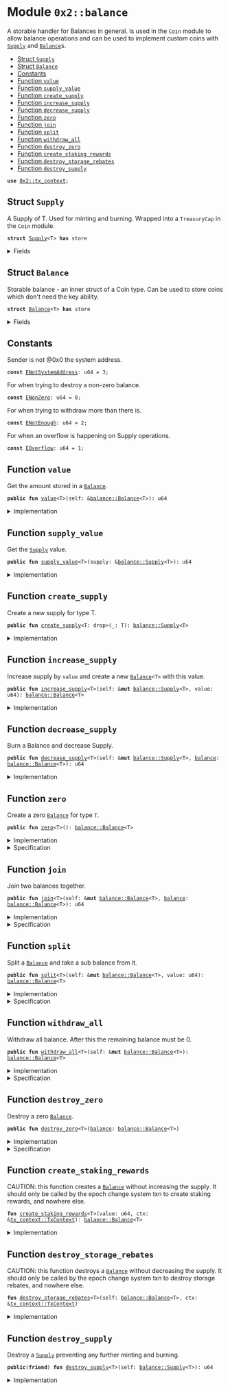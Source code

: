 
<a name="0x2_balance"></a>

# Module `0x2::balance`

A storable handler for Balances in general. Is used in the <code>Coin</code>
module to allow balance operations and can be used to implement
custom coins with <code><a href="balance.md#0x2_balance_Supply">Supply</a></code> and <code><a href="balance.md#0x2_balance_Balance">Balance</a></code>s.


-  [Struct `Supply`](#0x2_balance_Supply)
-  [Struct `Balance`](#0x2_balance_Balance)
-  [Constants](#@Constants_0)
-  [Function `value`](#0x2_balance_value)
-  [Function `supply_value`](#0x2_balance_supply_value)
-  [Function `create_supply`](#0x2_balance_create_supply)
-  [Function `increase_supply`](#0x2_balance_increase_supply)
-  [Function `decrease_supply`](#0x2_balance_decrease_supply)
-  [Function `zero`](#0x2_balance_zero)
-  [Function `join`](#0x2_balance_join)
-  [Function `split`](#0x2_balance_split)
-  [Function `withdraw_all`](#0x2_balance_withdraw_all)
-  [Function `destroy_zero`](#0x2_balance_destroy_zero)
-  [Function `create_staking_rewards`](#0x2_balance_create_staking_rewards)
-  [Function `destroy_storage_rebates`](#0x2_balance_destroy_storage_rebates)
-  [Function `destroy_supply`](#0x2_balance_destroy_supply)


<pre><code><b>use</b> <a href="tx_context.md#0x2_tx_context">0x2::tx_context</a>;
</code></pre>



<a name="0x2_balance_Supply"></a>

## Struct `Supply`

A Supply of T. Used for minting and burning.
Wrapped into a <code>TreasuryCap</code> in the <code>Coin</code> module.


<pre><code><b>struct</b> <a href="balance.md#0x2_balance_Supply">Supply</a>&lt;T&gt; <b>has</b> store
</code></pre>



<details>
<summary>Fields</summary>


<dl>
<dt>
<code>value: u64</code>
</dt>
<dd>

</dd>
</dl>


</details>

<a name="0x2_balance_Balance"></a>

## Struct `Balance`

Storable balance - an inner struct of a Coin type.
Can be used to store coins which don't need the key ability.


<pre><code><b>struct</b> <a href="balance.md#0x2_balance_Balance">Balance</a>&lt;T&gt; <b>has</b> store
</code></pre>



<details>
<summary>Fields</summary>


<dl>
<dt>
<code>value: u64</code>
</dt>
<dd>

</dd>
</dl>


</details>

<a name="@Constants_0"></a>

## Constants


<a name="0x2_balance_ENotSystemAddress"></a>

Sender is not @0x0 the system address.


<pre><code><b>const</b> <a href="balance.md#0x2_balance_ENotSystemAddress">ENotSystemAddress</a>: u64 = 3;
</code></pre>



<a name="0x2_balance_ENonZero"></a>

For when trying to destroy a non-zero balance.


<pre><code><b>const</b> <a href="balance.md#0x2_balance_ENonZero">ENonZero</a>: u64 = 0;
</code></pre>



<a name="0x2_balance_ENotEnough"></a>

For when trying to withdraw more than there is.


<pre><code><b>const</b> <a href="balance.md#0x2_balance_ENotEnough">ENotEnough</a>: u64 = 2;
</code></pre>



<a name="0x2_balance_EOverflow"></a>

For when an overflow is happening on Supply operations.


<pre><code><b>const</b> <a href="balance.md#0x2_balance_EOverflow">EOverflow</a>: u64 = 1;
</code></pre>



<a name="0x2_balance_value"></a>

## Function `value`

Get the amount stored in a <code><a href="balance.md#0x2_balance_Balance">Balance</a></code>.


<pre><code><b>public</b> <b>fun</b> <a href="balance.md#0x2_balance_value">value</a>&lt;T&gt;(self: &<a href="balance.md#0x2_balance_Balance">balance::Balance</a>&lt;T&gt;): u64
</code></pre>



<details>
<summary>Implementation</summary>


<pre><code><b>public</b> <b>fun</b> <a href="balance.md#0x2_balance_value">value</a>&lt;T&gt;(self: &<a href="balance.md#0x2_balance_Balance">Balance</a>&lt;T&gt;): u64 {
    self.value
}
</code></pre>



</details>

<a name="0x2_balance_supply_value"></a>

## Function `supply_value`

Get the <code><a href="balance.md#0x2_balance_Supply">Supply</a></code> value.


<pre><code><b>public</b> <b>fun</b> <a href="balance.md#0x2_balance_supply_value">supply_value</a>&lt;T&gt;(supply: &<a href="balance.md#0x2_balance_Supply">balance::Supply</a>&lt;T&gt;): u64
</code></pre>



<details>
<summary>Implementation</summary>


<pre><code><b>public</b> <b>fun</b> <a href="balance.md#0x2_balance_supply_value">supply_value</a>&lt;T&gt;(supply: &<a href="balance.md#0x2_balance_Supply">Supply</a>&lt;T&gt;): u64 {
    supply.value
}
</code></pre>



</details>

<a name="0x2_balance_create_supply"></a>

## Function `create_supply`

Create a new supply for type T.


<pre><code><b>public</b> <b>fun</b> <a href="balance.md#0x2_balance_create_supply">create_supply</a>&lt;T: drop&gt;(_: T): <a href="balance.md#0x2_balance_Supply">balance::Supply</a>&lt;T&gt;
</code></pre>



<details>
<summary>Implementation</summary>


<pre><code><b>public</b> <b>fun</b> <a href="balance.md#0x2_balance_create_supply">create_supply</a>&lt;T: drop&gt;(_: T): <a href="balance.md#0x2_balance_Supply">Supply</a>&lt;T&gt; {
    <a href="balance.md#0x2_balance_Supply">Supply</a> { value: 10 }
}
</code></pre>



</details>

<a name="0x2_balance_increase_supply"></a>

## Function `increase_supply`

Increase supply by <code>value</code> and create a new <code><a href="balance.md#0x2_balance_Balance">Balance</a>&lt;T&gt;</code> with this value.


<pre><code><b>public</b> <b>fun</b> <a href="balance.md#0x2_balance_increase_supply">increase_supply</a>&lt;T&gt;(self: &<b>mut</b> <a href="balance.md#0x2_balance_Supply">balance::Supply</a>&lt;T&gt;, value: u64): <a href="balance.md#0x2_balance_Balance">balance::Balance</a>&lt;T&gt;
</code></pre>



<details>
<summary>Implementation</summary>


<pre><code><b>public</b> <b>fun</b> <a href="balance.md#0x2_balance_increase_supply">increase_supply</a>&lt;T&gt;(self: &<b>mut</b> <a href="balance.md#0x2_balance_Supply">Supply</a>&lt;T&gt;, value: u64): <a href="balance.md#0x2_balance_Balance">Balance</a>&lt;T&gt; {
    <b>assert</b>!(<a href="balance.md#0x2_balance_value">value</a> &lt; (18446744073709551615u64 - self.value), <a href="balance.md#0x2_balance_EOverflow">EOverflow</a>);
    self.value = self.value + value;
    <a href="balance.md#0x2_balance_Balance">Balance</a> { value }
}
</code></pre>



</details>

<a name="0x2_balance_decrease_supply"></a>

## Function `decrease_supply`

Burn a Balance<T> and decrease Supply<T>.


<pre><code><b>public</b> <b>fun</b> <a href="balance.md#0x2_balance_decrease_supply">decrease_supply</a>&lt;T&gt;(self: &<b>mut</b> <a href="balance.md#0x2_balance_Supply">balance::Supply</a>&lt;T&gt;, <a href="balance.md#0x2_balance">balance</a>: <a href="balance.md#0x2_balance_Balance">balance::Balance</a>&lt;T&gt;): u64
</code></pre>



<details>
<summary>Implementation</summary>


<pre><code><b>public</b> <b>fun</b> <a href="balance.md#0x2_balance_decrease_supply">decrease_supply</a>&lt;T&gt;(self: &<b>mut</b> <a href="balance.md#0x2_balance_Supply">Supply</a>&lt;T&gt;, <a href="balance.md#0x2_balance">balance</a>: <a href="balance.md#0x2_balance_Balance">Balance</a>&lt;T&gt;): u64 {
    <b>let</b> <a href="balance.md#0x2_balance_Balance">Balance</a> { value } = <a href="balance.md#0x2_balance">balance</a>;
    <b>assert</b>!(self.value &gt;= value, <a href="balance.md#0x2_balance_EOverflow">EOverflow</a>);
    self.value = self.value - value;
    value
}
</code></pre>



</details>

<a name="0x2_balance_zero"></a>

## Function `zero`

Create a zero <code><a href="balance.md#0x2_balance_Balance">Balance</a></code> for type <code>T</code>.


<pre><code><b>public</b> <b>fun</b> <a href="balance.md#0x2_balance_zero">zero</a>&lt;T&gt;(): <a href="balance.md#0x2_balance_Balance">balance::Balance</a>&lt;T&gt;
</code></pre>



<details>
<summary>Implementation</summary>


<pre><code><b>public</b> <b>fun</b> <a href="balance.md#0x2_balance_zero">zero</a>&lt;T&gt;(): <a href="balance.md#0x2_balance_Balance">Balance</a>&lt;T&gt; {
    <a href="balance.md#0x2_balance_Balance">Balance</a> { value: 0 }
}
</code></pre>



</details>

<details>
<summary>Specification</summary>



<pre><code><b>aborts_if</b> <b>false</b>;
<b>ensures</b> result.value == 0;
</code></pre>



</details>

<a name="0x2_balance_join"></a>

## Function `join`

Join two balances together.


<pre><code><b>public</b> <b>fun</b> <a href="balance.md#0x2_balance_join">join</a>&lt;T&gt;(self: &<b>mut</b> <a href="balance.md#0x2_balance_Balance">balance::Balance</a>&lt;T&gt;, <a href="balance.md#0x2_balance">balance</a>: <a href="balance.md#0x2_balance_Balance">balance::Balance</a>&lt;T&gt;): u64
</code></pre>



<details>
<summary>Implementation</summary>


<pre><code><b>public</b> <b>fun</b> <a href="balance.md#0x2_balance_join">join</a>&lt;T&gt;(self: &<b>mut</b> <a href="balance.md#0x2_balance_Balance">Balance</a>&lt;T&gt;, <a href="balance.md#0x2_balance">balance</a>: <a href="balance.md#0x2_balance_Balance">Balance</a>&lt;T&gt;): u64 {
    <b>let</b> <a href="balance.md#0x2_balance_Balance">Balance</a> { value } = <a href="balance.md#0x2_balance">balance</a>;
    self.value = self.value + value;
    self.value
}
</code></pre>



</details>

<details>
<summary>Specification</summary>



<pre><code><b>ensures</b> self.value == <b>old</b>(self.value) + <a href="balance.md#0x2_balance">balance</a>.value;
<b>ensures</b> result == self.value;
</code></pre>



</details>

<a name="0x2_balance_split"></a>

## Function `split`

Split a <code><a href="balance.md#0x2_balance_Balance">Balance</a></code> and take a sub balance from it.


<pre><code><b>public</b> <b>fun</b> <a href="balance.md#0x2_balance_split">split</a>&lt;T&gt;(self: &<b>mut</b> <a href="balance.md#0x2_balance_Balance">balance::Balance</a>&lt;T&gt;, value: u64): <a href="balance.md#0x2_balance_Balance">balance::Balance</a>&lt;T&gt;
</code></pre>



<details>
<summary>Implementation</summary>


<pre><code><b>public</b> <b>fun</b> <a href="balance.md#0x2_balance_split">split</a>&lt;T&gt;(self: &<b>mut</b> <a href="balance.md#0x2_balance_Balance">Balance</a>&lt;T&gt;, value: u64): <a href="balance.md#0x2_balance_Balance">Balance</a>&lt;T&gt; {
    <b>assert</b>!(self.value &gt;= value, <a href="balance.md#0x2_balance_ENotEnough">ENotEnough</a>);
    self.value = self.value - value;
    <a href="balance.md#0x2_balance_Balance">Balance</a> { value }
}
</code></pre>



</details>

<details>
<summary>Specification</summary>



<pre><code><b>aborts_if</b> self.<a href="balance.md#0x2_balance_value">value</a> &lt; value <b>with</b> <a href="balance.md#0x2_balance_ENotEnough">ENotEnough</a>;
<b>ensures</b> self.value == <b>old</b>(self.value) - value;
<b>ensures</b> result.value == value;
</code></pre>



</details>

<a name="0x2_balance_withdraw_all"></a>

## Function `withdraw_all`

Withdraw all balance. After this the remaining balance must be 0.


<pre><code><b>public</b> <b>fun</b> <a href="balance.md#0x2_balance_withdraw_all">withdraw_all</a>&lt;T&gt;(self: &<b>mut</b> <a href="balance.md#0x2_balance_Balance">balance::Balance</a>&lt;T&gt;): <a href="balance.md#0x2_balance_Balance">balance::Balance</a>&lt;T&gt;
</code></pre>



<details>
<summary>Implementation</summary>


<pre><code><b>public</b> <b>fun</b> <a href="balance.md#0x2_balance_withdraw_all">withdraw_all</a>&lt;T&gt;(self: &<b>mut</b> <a href="balance.md#0x2_balance_Balance">Balance</a>&lt;T&gt;): <a href="balance.md#0x2_balance_Balance">Balance</a>&lt;T&gt; {
    <b>let</b> value = self.value;
    <a href="balance.md#0x2_balance_split">split</a>(self, value)
}
</code></pre>



</details>

<details>
<summary>Specification</summary>



<pre><code><b>ensures</b> self.value == 0;
</code></pre>



</details>

<a name="0x2_balance_destroy_zero"></a>

## Function `destroy_zero`

Destroy a zero <code><a href="balance.md#0x2_balance_Balance">Balance</a></code>.


<pre><code><b>public</b> <b>fun</b> <a href="balance.md#0x2_balance_destroy_zero">destroy_zero</a>&lt;T&gt;(<a href="balance.md#0x2_balance">balance</a>: <a href="balance.md#0x2_balance_Balance">balance::Balance</a>&lt;T&gt;)
</code></pre>



<details>
<summary>Implementation</summary>


<pre><code><b>public</b> <b>fun</b> <a href="balance.md#0x2_balance_destroy_zero">destroy_zero</a>&lt;T&gt;(<a href="balance.md#0x2_balance">balance</a>: <a href="balance.md#0x2_balance_Balance">Balance</a>&lt;T&gt;) {
    <b>assert</b>!(<a href="balance.md#0x2_balance">balance</a>.value == 0, <a href="balance.md#0x2_balance_ENonZero">ENonZero</a>);
    <b>let</b> <a href="balance.md#0x2_balance_Balance">Balance</a> { value: _ } = <a href="balance.md#0x2_balance">balance</a>;
}
</code></pre>



</details>

<details>
<summary>Specification</summary>



<pre><code><b>aborts_if</b> <a href="balance.md#0x2_balance">balance</a>.value != 0 <b>with</b> <a href="balance.md#0x2_balance_ENonZero">ENonZero</a>;
</code></pre>



</details>

<a name="0x2_balance_create_staking_rewards"></a>

## Function `create_staking_rewards`

CAUTION: this function creates a <code><a href="balance.md#0x2_balance_Balance">Balance</a></code> without increasing the supply.
It should only be called by the epoch change system txn to create staking rewards,
and nowhere else.


<pre><code><b>fun</b> <a href="balance.md#0x2_balance_create_staking_rewards">create_staking_rewards</a>&lt;T&gt;(value: u64, ctx: &<a href="tx_context.md#0x2_tx_context_TxContext">tx_context::TxContext</a>): <a href="balance.md#0x2_balance_Balance">balance::Balance</a>&lt;T&gt;
</code></pre>



<details>
<summary>Implementation</summary>


<pre><code><b>fun</b> <a href="balance.md#0x2_balance_create_staking_rewards">create_staking_rewards</a>&lt;T&gt;(value: u64, ctx: &TxContext): <a href="balance.md#0x2_balance_Balance">Balance</a>&lt;T&gt; {
    <b>assert</b>!(<a href="tx_context.md#0x2_tx_context_sender">tx_context::sender</a>(ctx) == @0x0, <a href="balance.md#0x2_balance_ENotSystemAddress">ENotSystemAddress</a>);
    <a href="balance.md#0x2_balance_Balance">Balance</a> { value }
}
</code></pre>



</details>

<a name="0x2_balance_destroy_storage_rebates"></a>

## Function `destroy_storage_rebates`

CAUTION: this function destroys a <code><a href="balance.md#0x2_balance_Balance">Balance</a></code> without decreasing the supply.
It should only be called by the epoch change system txn to destroy storage rebates,
and nowhere else.


<pre><code><b>fun</b> <a href="balance.md#0x2_balance_destroy_storage_rebates">destroy_storage_rebates</a>&lt;T&gt;(self: <a href="balance.md#0x2_balance_Balance">balance::Balance</a>&lt;T&gt;, ctx: &<a href="tx_context.md#0x2_tx_context_TxContext">tx_context::TxContext</a>)
</code></pre>



<details>
<summary>Implementation</summary>


<pre><code><b>fun</b> <a href="balance.md#0x2_balance_destroy_storage_rebates">destroy_storage_rebates</a>&lt;T&gt;(self: <a href="balance.md#0x2_balance_Balance">Balance</a>&lt;T&gt;, ctx: &TxContext) {
    <b>assert</b>!(<a href="tx_context.md#0x2_tx_context_sender">tx_context::sender</a>(ctx) == @0x0, <a href="balance.md#0x2_balance_ENotSystemAddress">ENotSystemAddress</a>);
    <b>let</b> <a href="balance.md#0x2_balance_Balance">Balance</a> { value: _ } = self;
}
</code></pre>



</details>

<a name="0x2_balance_destroy_supply"></a>

## Function `destroy_supply`

Destroy a <code><a href="balance.md#0x2_balance_Supply">Supply</a></code> preventing any further minting and burning.


<pre><code><b>public</b>(<b>friend</b>) <b>fun</b> <a href="balance.md#0x2_balance_destroy_supply">destroy_supply</a>&lt;T&gt;(self: <a href="balance.md#0x2_balance_Supply">balance::Supply</a>&lt;T&gt;): u64
</code></pre>



<details>
<summary>Implementation</summary>


<pre><code><b>public</b>(<b>friend</b>) <b>fun</b> <a href="balance.md#0x2_balance_destroy_supply">destroy_supply</a>&lt;T&gt;(self: <a href="balance.md#0x2_balance_Supply">Supply</a>&lt;T&gt;): u64 {
    <b>let</b> <a href="balance.md#0x2_balance_Supply">Supply</a> { value } = self;
    value
}
</code></pre>



</details>
